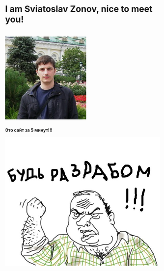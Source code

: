 **I am Sviatoslav Zonov, nice to meet you!**
=

![](img/face.jpg)
==

**Это сайт за 5 минут!!!**

![](img/men.jpeg)
